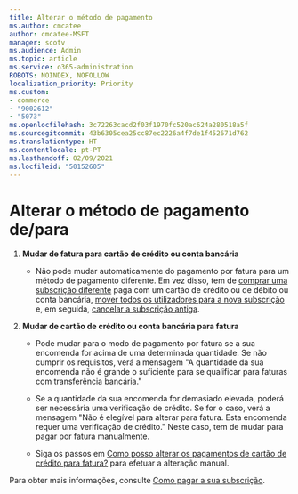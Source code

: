 ```yaml
---
title: Alterar o método de pagamento
ms.author: cmcatee
author: cmcatee-MSFT
manager: scotv
ms.audience: Admin
ms.topic: article
ms.service: o365-administration
ROBOTS: NOINDEX, NOFOLLOW
localization_priority: Priority
ms.custom:
- commerce
- "9002612"
- "5073"
ms.openlocfilehash: 3c72263cacd2f03f1970fc520ac624a280518a5f
ms.sourcegitcommit: 43b6305cea25cc87ec2226a4f7de1f452671d762
ms.translationtype: HT
ms.contentlocale: pt-PT
ms.lasthandoff: 02/09/2021
ms.locfileid: "50152605"
---
```

# <a name="change-payment-method-fromto"></a>Alterar o método de pagamento de/para

1. **Mudar de fatura para cartão de crédito ou conta bancária**

    - Não pode mudar automaticamente do pagamento por fatura para um método de pagamento diferente. Em vez disso, tem de [comprar uma subscrição diferente](https://docs.microsoft.com/microsoft-365/commerce/try-or-buy-microsoft-365#buy-a-different-subscription) paga com um cartão de crédito ou de débito ou conta bancária, [mover todos os utilizadores para a nova subscrição](https://docs.microsoft.com/microsoft-365/commerce/subscriptions/move-users-different-subscription) e, em seguida, [cancelar a subscrição antiga](https://docs.microsoft.com/microsoft-365/commerce/subscriptions/cancel-your-subscription).

2. **Mudar de cartão de crédito ou conta bancária para fatura**

    - Pode mudar para o modo de pagamento por fatura se a sua encomenda for acima de uma determinada quantidade. Se não cumprir os requisitos, verá a mensagem "A quantidade da sua encomenda não é grande o suficiente para se qualificar para faturas com transferência bancária."

    - Se a quantidade da sua encomenda for demasiado elevada, poderá ser necessária uma verificação de crédito. Se for o caso, verá a mensagem "Não é elegível para alterar para fatura. Esta encomenda requer uma verificação de crédito." Neste caso, tem de mudar para pagar por fatura manualmente.

    - Siga os passos em [Como posso alterar os pagamentos de cartão de crédito para fatura?](how-do-i-change-from-credit-card-payments-to-invoice.md) para efetuar a alteração manual.

Para obter mais informações, consulte [Como pagar a sua subscrição](https://docs.microsoft.com/microsoft-365/commerce/billing-and-payments/pay-for-your-subscription).
